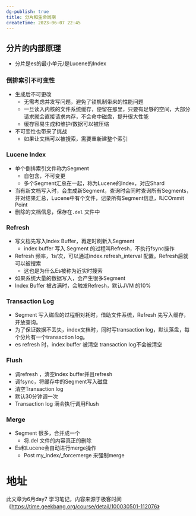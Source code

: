 ```yaml
---
dg-publish: true
title: 分片和生命周期
createTime: 2023-06-07 22:45  
---
```


## 分片的内部原理

- 分片是es的最小单元/是Lucene的Index

### 倒排索引不可变性
- 生成后不可更改
	- 无需考虑并发写问题，避免了锁机制带来的性能问题
	- 一旦读入内核的文件系统缓存，便留在那里，只要有足够的空间，大部分请求就会直接请求内存，不会命中磁盘，提升很大性能
	- 缓存容易生成和维护/数据可以被压缩
- 不可变性也带来了挑战
	- 如果让文档可以被搜索，需要重新建整个索引


### Lucene Index

- 单个倒排索引文件称为Segment
	- 自包含，不可变更
	- 多个Segment汇总在一起，称为Lucene的Index，对应Shard
- 当有新文档写入时，会生成新Segment，查询时会同时查询所有Segments，并对结果汇总，Lucene中有个文件，记录所有Segment信息，叫COmmit Point
- 删除的文档信息，保存在`.del` 文件中

### Refresh

- 写文档先写入Index Buffer，再定时刷新入Segment
	- index buffer 写入 Segment 的过程叫Refresh，不执行fsync操作
- Refresh 频率，1s/次，可以通过index.refresh_interval 配置。Refresh后就可以被搜索
	- 这也是为什么Es被称为近实时搜索
- 如果系统大量的数据写入，会产生很多Segment
- Index Buffer 被占满时，会触发Refresh，默认JVM 的10%

### Transaction Log

- Segment 写入磁盘的过程相对耗时，借助文件系统，Refresh 先写入缓存，开放查询。
- 为了保证数据不丢失，index文档时，同时写transaction log，默认落盘，每个分片有一个transaction log。
- es refresh 时，index buffer 被清空 transaction log不会被清空

### Flush

- 调refresh ，清空index buffer并且refresh
- 调fsync，将缓存中的Segment写入磁盘
- 清空Transaction log
- 默认30分钟调一次
- Transaction log 满会执行调用Flush

### Merge

- Segment 很多，合并成一个
	- 将.del 文件的内容真正的删除
- Es和Lucene会自动进行merge操作
	- Post my_index/\_forcemerge 来强制merge


# 地址

此文章为6月day7 学习笔记，内容来源于极客时间《https://time.geekbang.org/course/detail/100030501-112076》